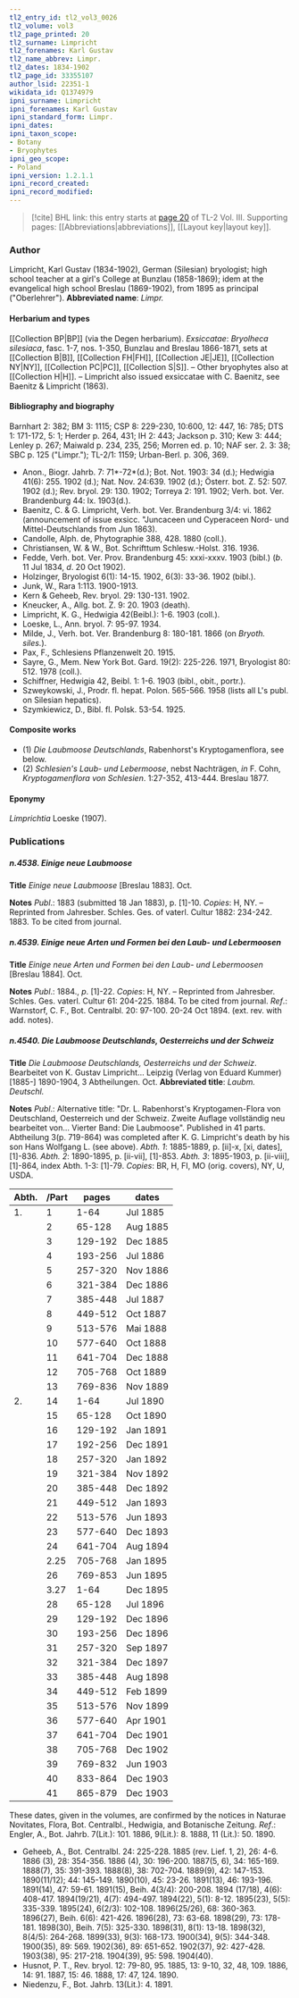 ```yaml
---
tl2_entry_id: tl2_vol3_0026
tl2_volume: vol3
tl2_page_printed: 20
tl2_surname: Limpricht
tl2_forenames: Karl Gustav
tl2_name_abbrev: Limpr.
tl2_dates: 1834-1902
tl2_page_id: 33355107
author_lsid: 22351-1
wikidata_id: Q1374979
ipni_surname: Limpricht
ipni_forenames: Karl Gustav
ipni_standard_form: Limpr.
ipni_dates: 
ipni_taxon_scope: 
- Botany
- Bryophytes
ipni_geo_scope: 
- Poland
ipni_version: 1.2.1.1
ipni_record_created: 
ipni_record_modified:
---
```



> [!cite] BHL link: this entry starts at [page 20](https://www.biodiversitylibrary.org/page/33355107) of TL-2 Vol. III.
> Supporting pages: [[Abbreviations|abbreviations]], [[Layout key|layout key]].

### Author

Limpricht, Karl Gustav (1834-1902), German (Silesian) bryologist; high school teacher at a girl's College at Bunzlau (1858-1869); idem at the evangelical high school Breslau (1869-1902), from 1895 as principal ("Oberlehrer"). 
**Abbreviated name**: *Limpr.*

#### Herbarium and types

[[Collection BP|BP]] (via the Degen herbarium).
*Exsiccatae*: *Bryolheca silesiaca*, fasc. 1-7, nos. 1-350, Bunzlau and Breslau 1866-1871, sets at [[Collection B|B]], [[Collection FH|FH]], [[Collection JE|JE]], [[Collection NY|NY]], [[Collection PC|PC]], [[Collection S|S]]. – Other bryophytes also at [[Collection H|H]]. – Limpricht also issued exsiccatae with C. Baenitz, see Baenitz & Limpricht (1863).

#### Bibliography and biography

Barnhart 2: 382; BM 3: 1115; CSP 8: 229-230, 10:600, 12: 447, 16: 785; DTS 1: 171-172, 5: 1; Herder p. 264, 431; IH 2: 443; Jackson p. 310; Kew 3: 444; Lenley p. 267; Maiwald p. 234, 235, 256; Morren ed. p. 10; NAF ser. 2. 3: 38; SBC p. 125 ("Limpr."); TL-2/1: 1159; Urban-Berl. p. 306, 369.
- Anon., Biogr. Jahrb. 7: 71\*-72\*(d.); Bot. Not. 1903: 34 (d.); Hedwigia 41(6): 255. 1902 (d.); Nat. Nov. 24:639. 1902 (d.); Österr. bot. Z. 52: 507. 1902 (d.); Rev. bryol. 29: 130. 1902; Torreya 2: 191. 1902; Verh. bot. Ver. Brandenburg 44: lx. 1903(d.).
- Baenitz, C. & G. Limpricht, Verh. bot. Ver. Brandenburg 3/4: vi. 1862 (announcement of issue exsicc. "Juncaceen und Cyperaceen Nord- und Mittel-Deutschlands from Jun 1863).
- Candolle, Alph. de, Phytographie 388, 428. 1880 (coll.).
- Christiansen, W. & W., Bot. Schrifttum Schlesw.-Holst. 316. 1936.
- Fedde, Verh. bot. Ver. Prov. Brandenburg 45: xxxi-xxxv. 1903 (bibl.) (*b*. 11 Jul 1834, *d*. 20 Oct 1902).
- Holzinger, Bryologist 6(1): 14-15. 1902, 6(3): 33-36. 1902 (bibl.).
- Junk, W., Rara 1:113. 1900-1913.
- Kern & Geheeb, Rev. bryol. 29: 130-131. 1902.
- Kneucker, A., Allg. bot. Z. 9: 20. 1903 (death).
- Limpricht, K. G., Hedwigia 42(Beibl.): 1-6. 1903 (coll.).
- Loeske, L., Ann. bryol. 7: 95-97. 1934.
- Milde, J., Verh. bot. Ver. Brandenburg 8: 180-181. 1866 (on *Bryoth. siles.*).
- Pax, F., Schlesiens Pflanzenwelt 20. 1915.
- Sayre, G., Mem. New York Bot. Gard. 19(2): 225-226. 1971, Bryologist 80: 512. 1978 (coll.).
- Schiffner, Hedwigia 42, Beibl. 1: 1-6. 1903 (bibl., obit., portr.).
- Szweykowski, J., Prodr. fl. hepat. Polon. 565-566. 1958 (lists all L's publ. on Silesian hepatics).
- Szymkiewicz, D., Bibl. fl. Polsk. 53-54. 1925.

#### Composite works

- (1) *Die Laubmoose Deutschlands*, Rabenhorst's Kryptogamenflora, see below.
- (2) *Schlesien's Laub- und Lebermoose*, nebst Nachträgen, *in* F. Cohn, *Kryptogamenflora von* *Schlesien*. 1:27-352, 413-444. Breslau 1877.

#### Eponymy

*Limprichtia* Loeske (1907).

### Publications

##### n.4538. Einige neue Laubmoose

**Title**
*Einige neue Laubmoose* \[Breslau 1883\]. Oct.

**Notes**
*Publ*.: 1883 (submitted 18 Jan 1883), p. \[1\]-10. *Copies*: H, NY. – Reprinted from Jahresber. Schles. Ges. of vaterl. Cultur 1882: 234-242. 1883. To be cited from journal.

##### n.4539. Einige neue Arten und Formen bei den Laub- und Lebermoosen

**Title**
*Einige neue Arten und Formen bei den Laub- und Lebermoosen* \[Breslau 1884\]. Oct.

**Notes**
*Publ*.: 1884., *p*. \[1\]-22. *Copies*: H, NY. – Reprinted from Jahresber. Schles. Ges. vaterl. Cultur 61: 204-225. 1884. To be cited from journal.
*Ref*.: Warnstorf, C. F., Bot. Centralbl. 20: 97-100. 20-24 Oct 1894. (ext. rev. with add. notes).

##### n.4540. Die Laubmoose Deutschlands, Oesterreichs und der Schweiz

**Title**
*Die Laubmoose Deutschlands, Oesterreichs und der Schweiz*. Bearbeitet von K. Gustav Limpricht... Leipzig (Verlag von Eduard Kummer) \[1885-\] 1890-1904, 3 Abtheilungen. Oct.
**Abbreviated title**: *Laubm. Deutschl.*

**Notes**
*Publ*.: Alternative title: "Dr. L. Rabenhorst's Kryptogamen-Flora von Deutschland, Oesterreich und der Schweiz. Zweite Auflage vollständig neu bearbeitet von... Vierter Band: Die Laubmoose". Published in 41 parts. Abtheilung 3(p. 719-864) was completed after K. G. Limpricht's death by his son Hans Wolfgang L. (see above).
*Abth. 1*: 1885-1889, p. \[ii\]-x, \[xi, dates\], \[1\]-836.
*Abth. 2*: 1890-1895, p. \[ii-vii\], \[1\]-853.
*Abth. 3*: 1895-1903, p. \[ii-viii\], \[1\]-864, index Abth. 1-3: \[1\]-79.
*Copies*: BR, H, FI, MO (orig. covers), NY, U, USDA.

|Abth.	|/Part	|pages	|dates	|
|---	|---	|---	|---	|
|1.	|1	|1-64	|Jul 1885	
|	|2	|65-128	|Aug 1885	
|	|3	|129-192	|Dec 1885	
|	|4	|193-256	|Jul 1886	
|	|5	|257-320	|Nov 1886	
|	|6	|321-384	|Dec 1886	
|	|7	|385-448	|Jul 1887	
|	|8	|449-512	|Oct 1887	
|	|9	|513-576	|Mai 1888	
|	|10	|577-640	|Oct 1888	
|	|11	|641-704	|Dec 1888	
|	|12	|705-768	|Oct 1889	
|	|13	|769-836	|Nov 1889	
|2.	|14	|1-64	|Jul 1890	
|	|15	|65-128	|Oct 1890	
|	|16	|129-192	|Jan 1891	
|	|17	|192-256	|Dec 1891	
|	|18	|257-320	|Jan 1892	
|	|19	|321-384	|Nov 1892	
|	|20	|385-448	|Dec 1892	
|	|21	|449-512	|Jan 1893|
|	|22	|513-576	|Jun 1893|
|	|23	|577-640	|Dec 1893|
|	|24	|641-704	|Aug 1894|
|	|2.25	|705-768	|Jan 1895|
|	|26	|769-853	|Jun 1895|
|	|3.27	|1-64	|Dec 1895|
|	|28	|65-128	|Jul 1896|
|	|29	|129-192	|Dec 1896|
|	|30	|193-256	|Dec 1896|
|	|31	|257-320	|Sep 1897|
|	|32	|321-384	|Dec 1897|
|	|33	|385-448	|Aug 1898|
|	|34	|449-512	|Feb 1899|
|	|35	|513-576	|Nov 1899|
|	|36	|577-640	|Apr 1901|
|	|37	|641-704	|Dec 1901|
|	|38	|705-768	|Dec 1902|
|	|39	|769-832	|Jun 1903|
|	|40	|833-864	|Dec 1903|
|	|41	|865-879	|Dec 1903|

These dates, given in the volumes, are confirmed by the notices in Naturae Novitates, Flora, Bot. Centralbl., Hedwigia, and Botanische Zeitung.
*Ref*.: Engler, A., Bot. Jahrb. 7(Lit.): 101. 1886, 9(Lit.): 8. 1888, 11 (Lit.): 50. 1890.
- Geheeb, A., Bot. Centralbl. 24: 225-228. 1885 (rev. Lief. 1, 2), 26: 4-6. 1886 (3), 28: 354-356. 1886 (4), 30: 196-200. 1887(5, 6), 34: 165-169. 1888(7), 35: 391-393. 1888(8), 38: 702-704. 1889(9), 42: 147-153. 1890(11/12); 44: 145-149. 1890(10), 45: 23-26. 1891(13), 46: 193-196. 1891(14), 47: 59-61. 1891(15), Beih. 4(3/4): 200-208. 1894 (17/18), 4(6): 408-417. 1894(19/21), 4(7): 494-497. 1894(22), 5(1): 8-12. 1895(23), 5(5): 335-339. 1895(24), 6(2/3): 102-108. 1896(25/26), 68: 360-363. 1896(27), Beih. 6(6): 421-426. 1896(28), 73: 63-68. 1898(29), 73: 178-181. 1898(30), Beih. 7(5): 325-330. 1898(31), 8(1): 13-18. 1898(32), 8(4/5): 264-268. 1899(33), 9(3): 168-173. 1900(34), 9(5): 344-348. 1900(35), 89: 569. 1902(36), 89: 651-652. 1902(37), 92: 427-428. 1903(38), 95: 217-218. 1904(39), 95: 598. 1904(40).
- Husnot, P. T., Rev. bryol. 12: 79-80, 95. 1885, 13: 9-10, 32, 48, 109. 1886, 14: 91. 1887, 15: 46. 1888, 17: 47, 124. 1890.
- Niedenzu, F., Bot. Jahrb. 13(Lit.): 4. 1891.

